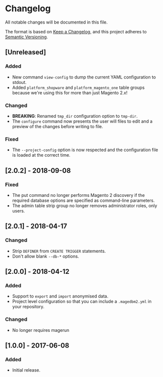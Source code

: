 # Changelog

All notable changes will be documented in this file.

The format is based on [Keep a Changelog](https://keepachangelog.com/en/1.0.0/), and this project adheres to [Semantic Versioning](https://semver.org/spec/v2.0.0.html).

## [Unreleased]

### Added

- New command `view-config` to dump the current YAML configuration to stdout.
- Added `platform_shopware` and `platform_magento_one` table groups because we're using this for more than just Magento 2.x!

### Changed

- **BREAKING**: Renamed `tmp_dir` configuration option to `tmp-dir`.
- The `configure` command now presents the user will files to edit and a preview of the changes before writing to file.

### Fixed

- The `--project-config` option is now respected and the configuration file is loaded at the correct time.

## [2.0.2] - 2018-09-08

### Fixed

- The put command no longer performs Magento 2 discovery if the required database options are specified as command-line parameters.
- The admin table strip group no longer removes administrator roles, only users.

## [2.0.1] - 2018-04-17

### Changed

- Strip `DEFINER` from `CREATE TRIGGER` statements.
- Don't allow blank `--db-*` options.

## [2.0.0] - 2018-04-12

### Added

- Support to `export` and `import` anonymised data.
- Project level configuration so that you can include a `.magedbm2.yml` in your repository.

### Changed

- No longer requires magerun

## [1.0.0] - 2017-06-08

### Added

- Initial release.
